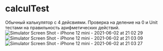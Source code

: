 
# calculTest
Обычный калькулятор с 4 дейсвиями. Проверка на деление на 0 и Unit тестами на правильность арифметических действий.
![Simulator Screen Shot - iPhone 12 mini - 2021-06-02 at 21 02 29](https://user-images.githubusercontent.com/63349734/120531659-8b7cb680-c3e7-11eb-846e-e4d85fb33696.png)
![Simulator Screen Shot - iPhone 12 mini - 2021-06-02 at 21 03 09](https://user-images.githubusercontent.com/63349734/120531674-90da0100-c3e7-11eb-972f-44a4a4c376fc.png)
![Simulator Screen Shot - iPhone 12 mini - 2021-06-02 at 21 03 27](https://user-images.githubusercontent.com/63349734/120531699-96cfe200-c3e7-11eb-8d5a-85029125133d.png)
